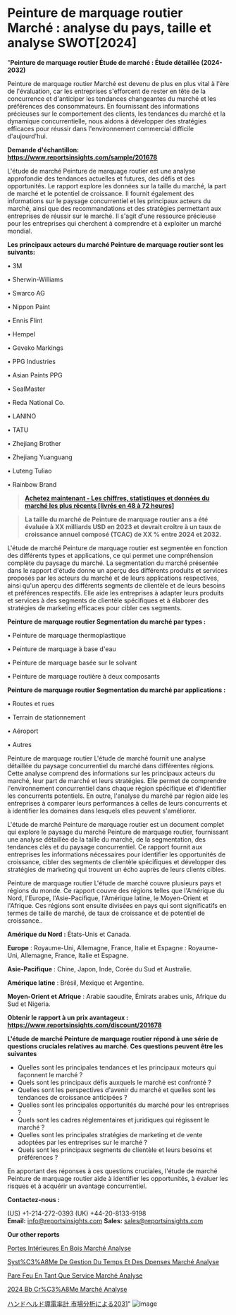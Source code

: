# Peinture de marquage routier Marché : analyse du pays, taille et analyse SWOT[2024]

"<strong>Peinture de marquage routier Étude de marché : Étude détaillée (2024-2032)</strong>

Peinture de marquage routier Marché est devenu de plus en plus vital à l'ère de l'évaluation, car les entreprises s'efforcent de rester en tête de la concurrence et d'anticiper les tendances changeantes du marché et les préférences des consommateurs. En fournissant des informations précieuses sur le comportement des clients, les tendances du marché et la dynamique concurrentielle, nous aidons à développer des stratégies efficaces pour réussir dans l'environnement commercial difficile d'aujourd'hui.

<strong>Demande d'échantillon: <a href=https://www.reportsinsights.com/sample/201678>https://www.reportsinsights.com/sample/201678</a></strong>

L'étude de marché Peinture de marquage routier est une analyse approfondie des tendances actuelles et futures, des défis et des opportunités. Le rapport explore les données sur la taille du marché, la part de marché et le potentiel de croissance. Il fournit également des informations sur le paysage concurrentiel et les principaux acteurs du marché, ainsi que des recommandations et des stratégies permettant aux entreprises de réussir sur le marché. Il s'agit d'une ressource précieuse pour les entreprises qui cherchent à comprendre et à exploiter un marché mondial.

<strong>Les principaux acteurs du marché Peinture de marquage routier sont les suivants:</strong>

• 3M

• Sherwin-Williams

• Swarco AG

• Nippon Paint

• Ennis Flint

• Hempel

• Geveko Markings

• PPG Industries

• Asian Paints PPG

• SealMaster

• Reda National Co.

• LANINO

• TATU

• Zhejiang Brother

• Zhejiang Yuanguang

• Luteng Tuliao

• Rainbow Brand
<blockquote><a href=https://www.reportsinsights.com/buynow/201678><span style=text-decoration: underline;><strong>Achetez maintenant - Les chiffres, statistiques et données du marché les plus récents [livrés en 48 à 72 heures]</strong></span></a></blockquote>
<blockquote><span style=text-decoration: underline;><strong>La taille du marché de Peinture de marquage routier ans a été évaluée à XX milliards USD en 2023 et devrait croître à un taux de croissance annuel composé (TCAC) de XX % entre 2024 et 2032.</strong></span></blockquote>
L'étude de marché Peinture de marquage routier est segmentée en fonction des différents types et applications, ce qui permet une compréhension complète du paysage du marché. La segmentation du marché présentée dans le rapport d'étude donne un aperçu des différents produits et services proposés par les acteurs du marché et de leurs applications respectives, ainsi qu'un aperçu des différents segments de clientèle et de leurs besoins et préférences respectifs. Elle aide les entreprises à adapter leurs produits et services à des segments de clientèle spécifiques et à élaborer des stratégies de marketing efficaces pour cibler ces segments.

<strong>Peinture de marquage routier Segmentation du marché par types :</strong>

• Peinture de marquage thermoplastique

• Peinture de marquage à base d'eau

• Peinture de marquage basée sur le solvant

• Peinture de marquage routière à deux composants

<strong>Peinture de marquage routier Segmentation du marché par applications :</strong>

• Routes et rues

• Terrain de stationnement

• Aéroport

• Autres

Peinture de marquage routier L'étude de marché fournit une analyse détaillée du paysage concurrentiel du marché dans différentes régions. Cette analyse comprend des informations sur les principaux acteurs du marché, leur part de marché et leurs stratégies. Elle permet de comprendre l'environnement concurrentiel dans chaque région spécifique et d'identifier les concurrents potentiels. En outre, l'analyse du marché par région aide les entreprises à comparer leurs performances à celles de leurs concurrents et à identifier les domaines dans lesquels elles peuvent s'améliorer.

L'étude de marché Peinture de marquage routier est un document complet qui explore le paysage du marché Peinture de marquage routier, fournissant une analyse détaillée de la taille du marché, de la segmentation, des tendances clés et du paysage concurrentiel. Ce rapport fournit aux entreprises les informations nécessaires pour identifier les opportunités de croissance, cibler des segments de clientèle spécifiques et développer des stratégies de marketing qui trouvent un écho auprès de leurs clients cibles.

Peinture de marquage routier L'étude de marché couvre plusieurs pays et régions du monde. Ce rapport couvre des régions telles que l'Amérique du Nord, l'Europe, l'Asie-Pacifique, l'Amérique latine, le Moyen-Orient et l'Afrique. Ces régions sont ensuite divisées en pays qui sont significatifs en termes de taille de marché, de taux de croissance et de potentiel de croissance..

<strong>Amérique du Nord :</strong> États-Unis et Canada.

<strong>Europe</strong> : Royaume-Uni, Allemagne, France, Italie et Espagne : Royaume-Uni, Allemagne, France, Italie et Espagne.

<strong>Asie-Pacifique</strong> : Chine, Japon, Inde, Corée du Sud et Australie.

<strong>Amérique latine</strong> : Brésil, Mexique et Argentine.

<strong>Moyen-Orient et Afrique</strong> : Arabie saoudite, Émirats arabes unis, Afrique du Sud et Nigeria.

<strong>Obtenir le rapport à un prix avantageux : <a href=https://www.reportsinsights.com/discount/201678>https://www.reportsinsights.com/discount/201678</a></strong>

<strong>L'étude de marché Peinture de marquage routier répond à une série de questions cruciales relatives au marché. Ces questions peuvent être les suivantes</strong>
<ul>
  <li>Quelles sont les principales tendances et les principaux moteurs qui façonnent le marché ?</li>
  <li>Quels sont les principaux défis auxquels le marché est confronté ?</li>
  <li>Quelles sont les perspectives d'avenir du marché et quelles sont les tendances de croissance anticipées ?</li>
  <li>Quelles sont les principales opportunités du marché pour les entreprises ?</li>
  <li>Quels sont les cadres réglementaires et juridiques qui régissent le marché ?</li>
  <li>Quelles sont les principales stratégies de marketing et de vente adoptées par les entreprises sur le marché ?</li>
  <li>Quels sont les principaux segments de clientèle et leurs besoins et préférences ?</li>
</ul>
En apportant des réponses à ces questions cruciales, l'étude de marché Peinture de marquage routier aide à identifier les opportunités, à évaluer les risques et à acquérir un avantage concurrentiel.

<strong>Contactez-nous :</strong>

(US) +1-214-272-0393
(UK) +44-20-8133-9198
<strong>Email:</strong> <a>info@reportsinsights.com</a>
<strong>Sales:</strong> <a>sales@reportsinsights.com</a>

<strong>Our other reports</strong>

<a href=https://fr.linkedin.com/pulse/portes-intérieures-en-bois-marché-portée-de-la-recherche/>Portes Intérieures En Bois Marché Analyse</a>

<a href=https://www.linkedin.com/pulse/syst%C3%A8me-de-gestion-du-temps-et-des-d%C3%A9penses-march%C3%A9domaines-hbtfc/>Syst%C3%A8Me De Gestion Du Temps Et Des Dpenses Marché Analyse</a>

<a href=https://www.linkedin.com/pulse/pare-feu-en-tant-que-service-march%C3%A9-finances-cmfef/>Pare Feu En Tant Que Service Marché Analyse</a>

<a href=https://www.linkedin.com/pulse/2024-bb-cr%C3%A8me-march%C3%A9-rapport-sc%C3%A9nario-qi6uc/>2024 Bb Cr%C3%A8Me Marché Analyse</a>

<a href=https://www.linkedin.com/pulse/ハンドヘルド導電率計-市場types別エンドユーザー別の新しい分析レポート-community-market-research/>ハンドヘルド導電率計 市場分析による2031</a>"
![image](https://github.com/daminid12/RImarketexcellence/assets/158430485/1dfb8342-fd08-490d-96d5-07bc25f2c0f1)
